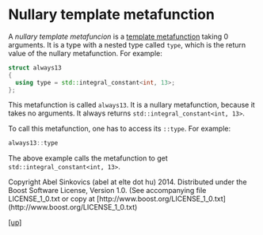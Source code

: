# Nullary template metafunction

A _nullary template metafuncion_ is a [template metafunction](metafunction.html)
taking 0 arguments. It is a type with a nested type called `type`, which is the
return value of the nullary metafunction. For example:

```cpp
struct always13
{
  using type = std::integral_constant<int, 13>;
};
```

This metafunction is called `always13`. It is a nullary metafunction, because it
takes no arguments. It always returns `std::integral_constant<int, 13>`.

To call this metafunction, one has to access its `::type`. For example:

```cpp
always13::type
```

The above example calls the metafunction to get
`std::integral_constant<int, 13>`.

<p class="copyright">
Copyright Abel Sinkovics (abel at elte dot hu) 2014.
Distributed under the Boost Software License, Version 1.0.
(See accompanying file LICENSE_1_0.txt or copy at
[http://www.boost.org/LICENSE_1_0.txt](http://www.boost.org/LICENSE_1_0.txt)
</p>

[[up]](reference.html)

